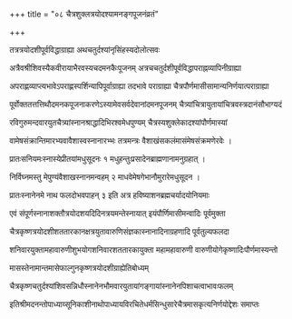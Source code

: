 +++
title = "०८ चैत्रशुक्लत्रयोदश्यामनङ्गपूजनंव्रतं"

+++

तत्रत्रयोदशीपूर्वविद्धाग्राह्या अथचतुर्दश्यांनृसिंहस्यदोलोत्सवः

अत्रैवश्रीशिवस्यैकवीरायाभैरवस्यचदमनकैःपूजनम् अत्रचचतुर्दशीपूर्वविद्धापराह्नव्यापिनीग्राह्या

अपराह्णव्याप्त्यभावेऽपराह्णस्पर्शिन्यापिपूर्वाग्राह्या तदभावे पराग्राह्या चैत्रपौर्णमासीसामान्यनिर्णयात्पराग्राह्या

पूर्वोक्ततत्तत्तिथौदमनकपूजनाकरणेऽस्यामेवसर्वदेवानांदमनपूजनम् चैत्र्यांचित्रायुतायांचित्रवस्त्रदानंसौभाग्यदं

रविगुरुमन्दवारयुतचैत्र्यांस्नानश्राद्धादिभिरश्वमेधपुण्यम् चैत्रस्यशुक्लेकादश्यांपौर्णमास्यां

वामेषसंक्रान्तिमारभ्यवावैशास्वस्नानारभ्भः तत्रमन्त्रः वैशाखंसकलंमासंमेषसंक्रमणेरवेः ।

प्रातःसनियमःस्नास्येप्रीतयांमधुसूदनः १ मधुहन्तुःप्रसादेनब्राह्मणानामनुग्रहात् ।

निर्विघ्नमस्तु मेपुण्यंवैशाखस्नानमन्वहम् २ माधवेमेषगेभानौमुरारेमधुसूदन ।

प्रातःस्नानेनमे नाथ फलदोभवपाहन् ३ इति अत्र हविष्याशनब्रह्मचर्यादयोनियमाः

एवं संपूर्णस्नानाशक्तौत्रयोदशयदिदिनत्रयमन्तेस्नायात् इयंपौर्णिमासीमन्वादिः पूर्वमुक्ता

चैत्रकृष्णत्रयोदशीशततारकानक्षत्रयुतावारुणिसंज्ञकास्नानादिनाग्रहणादि पूर्वतुल्यफलदा

शनिवारयुक्तामहावारुणीशुभयोगशनिवारशततारकायुक्ता महामहावारुणी वारुणीयोगेकृष्णादिःपौर्णमास्यन्तो

मासस्तेनामान्तमासेफाल्गुनकृष्णत्रयोदशीग्राह्येतिबोध्यम्

चैत्रकृष्णचतुर्दश्यांशिवसन्निधौस्नानेनभौमवारयुतायांगङ्गायांस्नानेनपिशाचत्वाभावःफलम्

इतिश्रीमदनन्तोपाध्याय्सूनिकाशीनाथोपाध्यायविरचितेधर्मसिन्धुसारेचैत्रमासकृत्यनिर्णयोद्देशः समाप्तः

